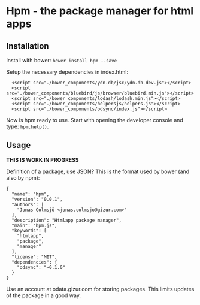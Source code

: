 Hpm - the package manager for html apps
=======================================


Installation
-----------

Install with bower: `bower install hpm --save`

Setup the necessary dependencies in index.html:

```
  <script src="./bower_components/ydn.db/jsc/ydn.db-dev.js"></script>
  <script src="./bower_components/bluebird/js/browser/bluebird.min.js"></script>
  <script src="./bower_components/lodash/lodash.min.js"></script>
  <script src="./bower_components/helpersjs/helpers.js"></script>
  <script src="./bower_components/odsync/index.js"></script>
```

Now is hpm ready to use. Start with opening the developer console and
type: `hpm.help()`.


Usage
-----


**THIS IS WORK IN PROGRESS**

Definition of a package, use JSON? This is the format used by bower (and also
by npm):

    {
      "name": "hpm",
      "version": "0.0.1",
      "authors": [
        "Jonas Colmsjö <jonas.colmsjo@gizur.com>"
      ],
      "description": "Htmlapp package manager",
      "main": "hpm.js",
      "keywords": [
        "htmlapp",
        "package",
        "manager"
      ],
      "license": "MIT",
      "dependencies": {
        "odsync": "~0.1.0"
      }
    }

Use an account at odata.gizur.com for storing packages. This limits
updates of the package in a good way.
